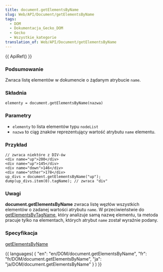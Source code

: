 ```yaml
---
title: document.getElementsByName
slug: Web/API/Document/getElementsByName
tags:
  - DOM
  - Dokumentacja_Gecko_DOM
  - Gecko
  - Wszystkie_kategorie
translation_of: Web/API/Document/getElementsByName
---
```

{{ ApiRef() }}

### Podsumowanie

Zwraca listę elementów w dokumencie o żądanym atrybucie `name`.

### Składnia

    elementy = document.getElementsByName(nazwa)

### Parametry

- `elementy` to lista elementów typu `nodeList`
- `nazwa` to ciąg znaków reprezentujący wartość atrybutu `name` elementu.

### Przykład

    // zwraca niektóre z DIV-ów
    <div name="up">200</div>
    <div name="up">145</div>
    <div name="down">146</div>
    <div name="other">178</div>
    up_divs = document.getElementsByName("up");
    dump(up_divs.item(0).tagName); // zwraca "div"

### Uwagi

**document.getElementsByName** zwraca listę węzłów wszystkich elementów o zadanej wartości atrybutu `name`. W przeciwieństwie do [getElementsByTagName](pl/DOM/element.getElementsByTagName), który analizuje samą nazwę elementu, ta metoda pracuje tylko na elementach, których atrybut `name` został wyraźnie podany.

### Specyfikacja

[getElementsByName](http://www.w3.org/TR/2000/WD-DOM-Level-2-HTML-20001113/html.html#ID-71555259)

{{ languages( { "en": "en/DOM/document.getElementsByName", "fr": "fr/DOM/document.getElementsByName", "ja": "ja/DOM/document.getElementsByName" } ) }}
